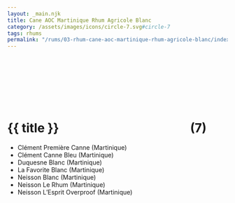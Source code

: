 ```yaml
---
layout: _main.njk
title: Cane AOC Martinique Rhum Agricole Blanc
category: /assets/images/icons/circle-7.svg#circle-7
tags: rhums
permalink: "/rums/03-rhum-cane-aoc-martinique-rhum-agricole-blanc/index.html"
---
```

<!-- markdownlint-disable MD025 -->
# {{ title }}<icon-l space="1em"><span class="with-icon"><svg class="icon"><use href="/assets/images/icons/circle-7.svg#circle-7"></use></svg><span class="sr-only">(7)</span></span></icon-l>
<!-- markdownlint-disable MD025 -->

* Clément Première Canne (Martinique)
* Clément Canne Bleu (Martinique)
* Duquesne Blanc (Martinique)
* La Favorite Blanc (Martinique)
* Neisson Blanc (Martinique)
* Neisson Le Rhum (Martinique)
* Neisson L&rsquo;Esprit Overproof (Martinique)
